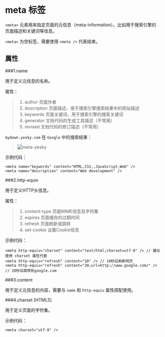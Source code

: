 meta 标签
=========

`<meta>` 元素用来指定页面的元信息（meta-information）。比如用于搜索引擎的页面描述和关键词等信息。

`<meta>` 为空标签，需要使用 `<meta />` 代表结束。

属性
----

###1.name

用于定义元信息的名称。

属性：
>1. author 页面作者
>2. description 页面描述，用于搜索引擎搜索结果中的网站描述
>3. keywords 页面关键词，用于搜索引擎的搜索关键词
>4. generator 文档代码的生成工具描述（不常用）
>5. revised 文档代码的修订描述（不常用）

`mydown.yesky.com` 在 `Google` 中的搜索结果：
>![meta-yesky](/images/html-tag-meta-01.png "meta")

示例代码：

	<meta name="keywords" content="HTML,CSS,,JavaScript,Web" />
	<meta name="description" content="Web development" />

###2.http-equiv

用于定义HTTP头信息。

属性：
>1. content-type 页面MIME信息及字符集
>2. expires 页面缓存的过期时间
>3. refresh 页面刷新或跳转
>4. set-cookie 设置Cookie信息

示例代码：

	<meta http-equiv="charset" content="text/html;charset=utf-8" /> // 建议使用 charset 属性代替
	<meta http-equiv="refresh" content="10" /> // 10秒后刷新网页
	<meta http-equiv="refresh" content="20;url=http://www.google.com/" /> // 20秒后跳转到google.com

###3.content

用于定义元信息的内容，需要与 `name` 和 `http-equiv` 属性搭配使用。

###4.charset [HTML5]

用于定义页面的字符集。

示例代码：

	<meta charset="utf-8" />